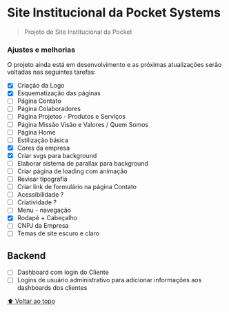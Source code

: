 # Site Institucional da Pocket Systems

> Projeto de Site Institucional da Pocket

### Ajustes e melhorias

O projeto ainda está em desenvolvimento e as próximas atualizações serão voltadas nas seguintes tarefas:

- [x] Criação da Logo
- [x] Esquematização das páginas
- [ ] Página Contato
- [ ] Página Colaboradores
- [ ] Página Projetos - Produtos e Serviços
- [ ] Página Missão Visão e Valores / Quem Somos
- [ ] Página Home
- [ ] Estilização básica
- [x] Cores da empresa
- [x] Criar svgs para background
- [ ] Elaborar sistema de parallax para background
- [ ] Criar página de loading com animação
- [ ] Revisar tipografia
- [ ] Criar link de formulário na página Contato
- [ ] Acessibilidade ?
- [ ] Criatividade ?
- [ ] Menu - navegação
- [x] Rodapé + Cabeçalho
- [ ] CNPJ da Empresa
- [ ] Temas de site escuro e claro

## Backend
- [ ] Dashboard com login do Cliente
- [ ] Logins de usuário administrativo para adicionar informações aos dashboards dos clientes

[⬆ Voltar ao topo](#nome-do-projeto)<br>